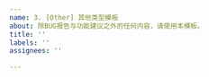 ```yaml
---
name: 3. [Other] 其他类型模板
about: 除BUG报告与功能建议之外的任何内容，请使用本模板。
title: ''
labels: ''
assignees: ''

---
```



